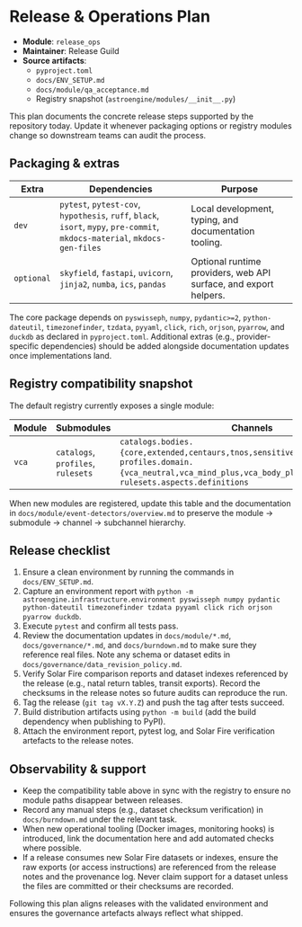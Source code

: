 # Release & Operations Plan

- **Module**: `release_ops`
- **Maintainer**: Release Guild
- **Source artifacts**:
  - `pyproject.toml`
  - `docs/ENV_SETUP.md`
  - `docs/module/qa_acceptance.md`
  - Registry snapshot (`astroengine/modules/__init__.py`)

This plan documents the concrete release steps supported by the repository today. Update it whenever packaging options or registry modules change so downstream teams can audit the process.

## Packaging & extras

| Extra | Dependencies | Purpose |
| --- | --- | --- |
| `dev` | `pytest`, `pytest-cov`, `hypothesis`, `ruff`, `black`, `isort`, `mypy`, `pre-commit`, `mkdocs-material`, `mkdocs-gen-files` | Local development, typing, and documentation tooling. |
| `optional` | `skyfield`, `fastapi`, `uvicorn`, `jinja2`, `numba`, `ics`, `pandas` | Optional runtime providers, web API surface, and export helpers. |

The core package depends on `pyswisseph`, `numpy`, `pydantic>=2`, `python-dateutil`, `timezonefinder`, `tzdata`, `pyyaml`, `click`, `rich`, `orjson`, `pyarrow`, and `duckdb` as declared in `pyproject.toml`. Additional extras (e.g., provider-specific dependencies) should be added alongside documentation updates once implementations land.

## Registry compatibility snapshot

The default registry currently exposes a single module:

| Module | Submodules | Channels | Source |
| --- | --- | --- | --- |
| `vca` | `catalogs`, `profiles`, `rulesets` | `catalogs.bodies.{core,extended,centaurs,tnos,sensitive_points}`, `profiles.domain.{vca_neutral,vca_mind_plus,vca_body_plus,vca_spirit_plus}`, `rulesets.aspects.definitions` | `astroengine/modules/vca/__init__.py` |

When new modules are registered, update this table and the documentation in `docs/module/event-detectors/overview.md` to preserve the module → submodule → channel → subchannel hierarchy.

## Release checklist

1. Ensure a clean environment by running the commands in `docs/ENV_SETUP.md`.
2. Capture an environment report with `python -m astroengine.infrastructure.environment pyswisseph numpy pydantic python-dateutil timezonefinder tzdata pyyaml click rich orjson pyarrow duckdb`.
3. Execute `pytest` and confirm all tests pass.
4. Review the documentation updates in `docs/module/*.md`, `docs/governance/*.md`, and `docs/burndown.md` to make sure they reference real files. Note any schema or dataset edits in `docs/governance/data_revision_policy.md`.
5. Verify Solar Fire comparison reports and dataset indexes referenced by the release (e.g., natal return tables, transit exports). Record the checksums in the release notes so future audits can reproduce the run.
6. Tag the release (`git tag vX.Y.Z`) and push the tag after tests succeed.
7. Build distribution artifacts using `python -m build` (add the build dependency when publishing to PyPI).
8. Attach the environment report, pytest log, and Solar Fire verification artefacts to the release notes.

## Observability & support

- Keep the compatibility table above in sync with the registry to ensure no module paths disappear between releases.
- Record any manual steps (e.g., dataset checksum verification) in `docs/burndown.md` under the relevant task.
- When new operational tooling (Docker images, monitoring hooks) is introduced, link the documentation here and add automated checks where possible.
- If a release consumes new Solar Fire datasets or indexes, ensure the raw exports (or access instructions) are referenced from the release notes and the provenance log. Never claim support for a dataset unless the files are committed or their checksums are recorded.

Following this plan aligns releases with the validated environment and ensures the governance artefacts always reflect what shipped.
